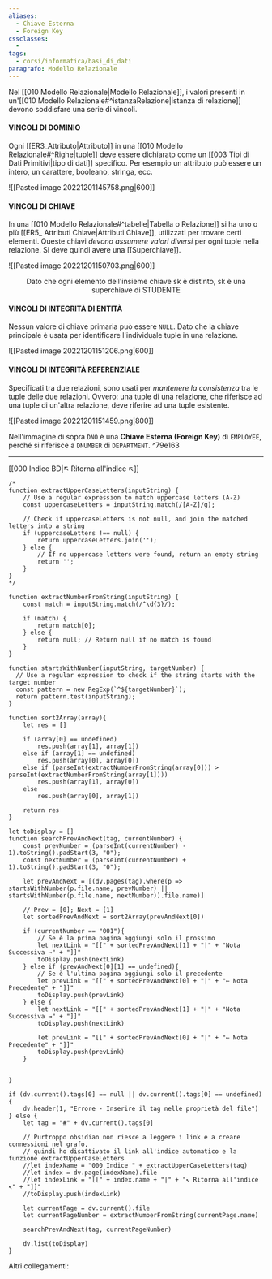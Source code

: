 ```yaml
---
aliases:
  - Chiave Esterna
  - Foreign Key
cssclasses:
  - 
tags:
  - corsi/informatica/basi_di_dati
paragrafo: Modello Relazionale
---
```



Nel [[010 Modello Relazionale|Modello Relazionale]], i valori presenti in un'[[010 Modello Relazionale#^istanzaRelazione|istanza di relazione]] devono soddisfare una serie di vincoli.

#### VINCOLI DI DOMINIO
Ogni [[ER3_Attributo|Attributo]] in una [[010 Modello Relazionale#^Righe|tuple]] deve essere dichiarato come un [[003 Tipi di Dati Primitivi|tipo di dati]] specifico.
Per esempio un attributo può essere un intero, un carattere, booleano, stringa, ecc.

![[Pasted image 20221201145758.png|600]]

#### VINCOLI DI CHIAVE
In una [[010 Modello Relazionale#^tabelle|Tabella o Relazione]] si ha uno o più [[ER5_ Attributi Chiave|Attributi Chiave]], utilizzati per trovare certi elementi. Queste chiavi *devono assumere valori diversi* per ogni tuple nella relazione.
Si deve quindi avere una [[Superchiave]].

![[Pasted image 20221201150703.png|600]]
<center>Dato che ogni elemento dell'insieme chiave sk è distinto, sk è una superchiave di STUDENTE</center>

#### VINCOLI DI INTEGRITÀ DI ENTITÀ
Nessun valore di chiave primaria può essere `NULL`.
Dato che la chiave principale è usata per identificare l'individuale tuple in una relazione.

![[Pasted image 20221201151206.png|600]]

#### VINCOLI DI INTEGRITÀ REFERENZIALE
Specificati tra due relazioni, sono usati per *mantenere la consistenza* tra le tuple delle due relazioni.
Ovvero: una tuple di una relazione, che riferisce ad una tuple di un'altra relazione, deve riferire ad una tuple esistente.

![[Pasted image 20221201151459.png|800]]

Nell'immagine di sopra `DNO` è una **Chiave Esterna (Foreign Key)** di `EMPLOYEE`, perché si riferisce a `DNUMBER` di `DEPARTMENT`. ^79e163

___
[[000 Indice BD|↖ Ritorna all'indice ↖]]

```dataviewjs
/*
function extractUpperCaseLetters(inputString) {
	// Use a regular expression to match uppercase letters (A-Z)
	const uppercaseLetters = inputString.match(/[A-Z]/g);
	
	// Check if uppercaseLetters is not null, and join the matched letters into a string
	if (uppercaseLetters !== null) {
		return uppercaseLetters.join('');
	} else {
	    // If no uppercase letters were found, return an empty string
	    return '';
	}
}
*/

function extractNumberFromString(inputString) {
	const match = inputString.match(/^\d{3}/);
	
	if (match) {
		return match[0];
	} else {
		return null; // Return null if no match is found
	}
}

function startsWithNumber(inputString, targetNumber) {
  // Use a regular expression to check if the string starts with the target number
  const pattern = new RegExp(`^${targetNumber}`);
  return pattern.test(inputString);
}

function sort2Array(array){
	let res = []
	
	if (array[0] == undefined)
		res.push(array[1], array[1])
	else if (array[1] == undefined)
		res.push(array[0], array[0])
	else if (parseInt(extractNumberFromString(array[0])) > parseInt(extractNumberFromString(array[1])))
		res.push(array[1], array[0])
	else
		res.push(array[0], array[1])
	
	return res
}

let toDisplay = []
function searchPrevAndNext(tag, currentNumber) {
	const prevNumber = (parseInt(currentNumber) - 1).toString().padStart(3, "0");
	const nextNumber = (parseInt(currentNumber) + 1).toString().padStart(3, "0");
	
	let prevAndNext = [(dv.pages(tag).where(p => startsWithNumber(p.file.name, prevNumber) || startsWithNumber(p.file.name, nextNumber)).file.name)]
	
	// Prev = [0]; Next = [1]
	let sortedPrevAndNext = sort2Array(prevAndNext[0])
	
	if (currentNumber == "001"){ 
		// Se è la prima pagina aggiungi solo il prossimo
		let nextLink = "[[" + sortedPrevAndNext[1] + "|" + "Nota Successiva →" + "]]"
		toDisplay.push(nextLink)
	} else if (prevAndNext[0][1] == undefined){
		// Se è l'ultima pagina aggiungi solo il precedente
		let prevLink = "[[" + sortedPrevAndNext[0] + "|" + "← Nota Precedente" + "]]"
		toDisplay.push(prevLink)
	} else {
		let nextLink = "[[" + sortedPrevAndNext[1] + "|" + "Nota Successiva →" + "]]"
		toDisplay.push(nextLink)
		
		let prevLink = "[[" + sortedPrevAndNext[0] + "|" + "← Nota Precedente" + "]]"
		toDisplay.push(prevLink)
	}
	
	
}

if (dv.current().tags[0] == null || dv.current().tags[0] == undefined){
	dv.header(1, "Errore - Inserire il tag nelle proprietà del file")
} else {
	let tag = "#" + dv.current().tags[0]

	// Purtroppo obsidian non riesce a leggere i link e a creare connessioni nel grafo,
	// quindi ho disattivato il link all'indice automatico e la funzione extractUpperCaseLetters
	//let indexName = "000 Indice " + extractUpperCaseLetters(tag)
	//let index = dv.page(indexName).file
	//let indexLink = "[[" + index.name + "|" + "↖ Ritorna all'indice ↖" + "]]"
	//toDisplay.push(indexLink)
	
	let currentPage = dv.current().file
	let currentPageNumber = extractNumberFromString(currentPage.name)
	
	searchPrevAndNext(tag, currentPageNumber)
	
	dv.list(toDisplay)
}
```

Altri collegamenti: 